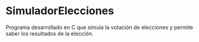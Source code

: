 # SimuladorElecciones
Programa desarrollado en C que simula la votación de elecciones y permite saber los resultados de la elección. 

